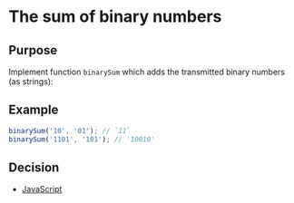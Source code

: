 # The sum of binary numbers

## Purpose
Implement function `binarySum` which adds the transmitted binary numbers (as strings):

## Example
```javascript
binarySum('10', '01'); // `11`
binarySum('1101', '101'); // '10010'
```

## Decision
- [JavaScript](javascript.md)
